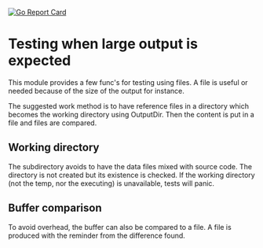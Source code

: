 [![Go Report Card](https://goreportcard.com/badge/github.com/iwdgo/testingfiles)](https://goreportcard.com/report/github.com/iwdgo/testingfiles)

# Testing when large output is expected

This module provides a few func's for testing using files.
A file is useful or needed because of the size of the output for instance.

The suggested work method is to have reference files in a directory which becomes the working directory using OutputDir.
Then the content is put in a file and files are compared.

## Working directory

The subdirectory avoids to have the data files mixed with source code.
The directory is not created but its existence is checked.
If the working directory (not the temp, nor the executing) is unavailable,
tests will panic.

## Buffer comparison

To avoid overhead, the buffer can also be compared to a file.
A file is produced with the reminder from the difference found.

